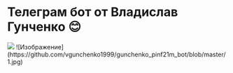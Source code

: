 # Телеграм бот от Владислав Гунченко :blush:
<img src="[https://github.com/favicon.ico](https://github.com/vgunchenko1999/gunchenko_pinf21m_bot/blob/master/1.jpg)" width="48">
![Изображение](https://github.com/vgunchenko1999/gunchenko_pinf21m_bot/blob/master/1.jpg)
